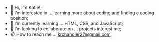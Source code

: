- 👋 Hi, I’m Katie!;
- 👀 I’m interested in ... learning more about coding and finding a coding position;
- 🌱 I’m currently learning ... HTML, CSS, and JavaScript;
- 💞️ I’m looking to collaborate on ... projects interest me;
- 📫 How to reach me ... krchandler27@gmail.com;

<!---
krchandler27/krchandler27 is a ✨ special ✨ repository because its `README.md` (this file) appears on your GitHub profile.
You can click the Preview link to take a look at your changes.
--->
